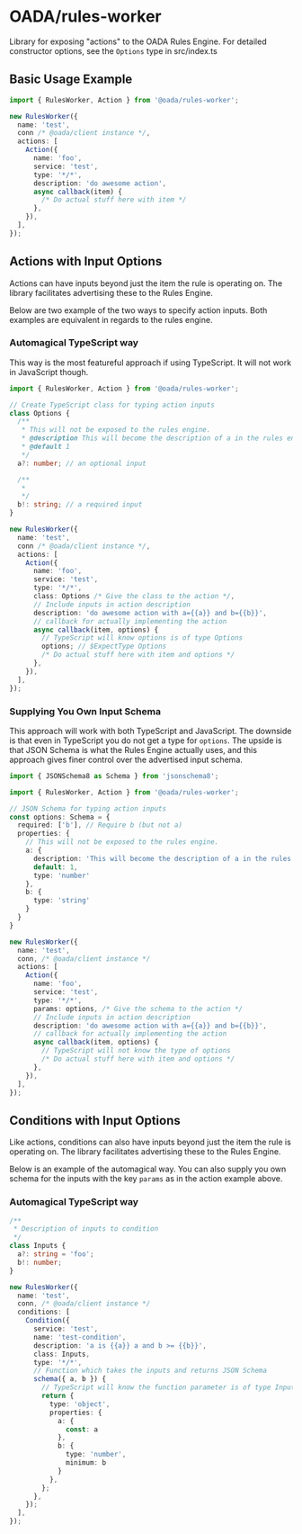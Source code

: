 # OADA/rules-worker

Library for exposing "actions" to the OADA Rules Engine.
For detailed constructor options, see the `Options` type in src/index.ts

## Basic Usage Example

```typescript
import { RulesWorker, Action } from '@oada/rules-worker';

new RulesWorker({
  name: 'test',
  conn /* @oada/client instance */,
  actions: [
    Action({
      name: 'foo',
      service: 'test',
      type: '*/*',
      description: 'do awesome action',
      async callback(item) {
        /* Do actual stuff here with item */
      },
    }),
  ],
});
```

## Actions with Input Options

Actions can have inputs beyond just the item the rule is operating on.
The library facilitates advertising these to the Rules Engine.

Below are two example of the two ways to specify action inputs.
Both examples are equivalent in regards to the rules engine.

### Automagical TypeScript way

This way is the most featureful approach if using TypeScript.
It will not work in JavaScript though.

```typescript
import { RulesWorker, Action } from '@oada/rules-worker';

// Create TypeScript class for typing action inputs
class Options {
  /**
   * This will not be exposed to the rules engine.
   * @description This will become the description of a in the rules engine
   * @default 1
   */
  a?: number; // an optional input

  /**
   *
   */
  b!: string; // a required input
}

new RulesWorker({
  name: 'test',
  conn /* @oada/client instance */,
  actions: [
    Action({
      name: 'foo',
      service: 'test',
      type: '*/*',
      class: Options /* Give the class to the action */,
      // Include inputs in action description
      description: 'do awesome action with a={{a}} and b={{b}}',
      // callback for actually implementing the action
      async callback(item, options) {
        // TypeScript will know options is of type Options
        options; // $ExpectType Options
        /* Do actual stuff here with item and options */
      },
    }),
  ],
});
```

### Supplying You Own Input Schema

This approach will work with both TypeScript and JavaScript.
The downside is that even in TypeScript you do not get a type for `options`.
The upside is that JSON Schema is what the Rules Engine actually uses,
and this approach gives finer control over the advertised input schema.

```typescript
import { JSONSchema8 as Schema } from 'jsonschema8';

import { RulesWorker, Action } from '@oada/rules-worker';

// JSON Schema for typing action inputs
const options: Schema = {
  required: ['b'], // Require b (but not a)
  properties: {
    // This will not be exposed to the rules engine.
    a: {
      description: 'This will become the description of a in the rules engine'
      default: 1,
      type: 'number'
    },
    b: {
      type: 'string'
    }
  }
}

new RulesWorker({
  name: 'test',
  conn, /* @oada/client instance */
  actions: [
    Action({
      name: 'foo',
      service: 'test',
      type: '*/*',
      params: options, /* Give the schema to the action */
      // Include inputs in action description
      description: 'do awesome action with a={{a}} and b={{b}}',
      // callback for actually implementing the action
      async callback(item, options) {
        // TypeScript will not know the type of options
        /* Do actual stuff here with item and options */
      },
    }),
  ],
});
```

## Conditions with Input Options

Like actions, conditions can also have inputs beyond just
the item the rule is operating on.
The library facilitates advertising these to the Rules Engine.

Below is an example of the automagical way.
You can also supply you own schema for the inputs
with the key `params` as in the action example above.

### Automagical TypeScript way

```typescript
/**
 * Description of inputs to condition
 */
class Inputs {
  a?: string = 'foo';
  b!: number;
}

new RulesWorker({
  name: 'test',
  conn, /* @oada/client instance */
  conditions: [
    Condition({
      service: 'test',
      name: 'test-condition',
      description: 'a is {{a}} a and b >= {{b}}',
      class: Inputs,
      type: '*/*',
      // Function which takes the inputs and returns JSON Schema
      schema({ a, b }) {
        // TypeScript will know the function parameter is of type Inputs
        return {
          type: 'object',
          properties: {
            a: {
              const: a
            },
            b: {
              type: 'number',
              minimum: b
            }
          },
        };
      },
    });
  ],
});

```

